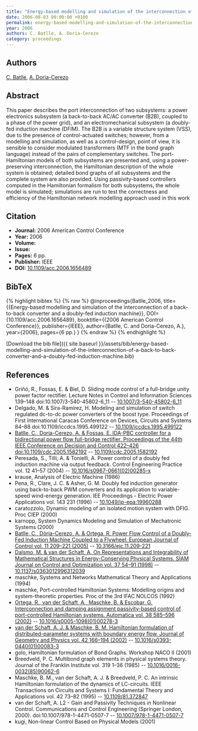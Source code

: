 ```yaml
---
title: "Energy-based modelling and simulation of the interconnection of a back-to-back converter and a doubly-fed induction machine"
date: 2006-08-03 00:00:00 +0100
permalink: energy-based-modelling-and-simulation-of-the-interconnection-of-a-back-to-back-converter-and-a-doubly-fed-induction-machine
year: 2006
authors: C. Batlle, A. Doria-Cerezo
category: proceedings
---
```

 
## Authors
[C. Batlle](authors/carles-batlle), [A. Doria-Cerezo](authors/arnau-doria-cerezo)
 
## Abstract
This paper describes the port interconnection of two subsystems: a power electronics subsystem (a back-to-back AC/AC converter (B2B), coupled to a phase of the power grid), and an electromechanical subsystem (a doubly-fed induction machine (DFIM). The B2B is a variable structure system (VSS), due to the presence of control-actuated switches; however, from a modelling and simulation, as well as a control-design, point of view, it is sensible to consider modulated transformers (MTF in the bond graph language) instead of the pairs of complementary switches. The port-Hamiltonian models of both subsystems are presented and, using a power-preserving interconnection, the Hamiltonian description of the whole system is obtained; detailed bond graphs of all subsystems and the complete system are also provided. Using passivity-based controllers computed in the Hamiltonian formalism for both subsystems, the whole model is simulated; simulations are run to test the correctness and efficiency of the Hamiltonian network modelling approach used in this work
 
## Citation
- **Journal:** 2006 American Control Conference
- **Year:** 2006
- **Volume:** 
- **Issue:** 
- **Pages:** 6 pp.
- **Publisher:** IEEE
- **DOI:** [10.1109/acc.2006.1656489](https://doi.org/10.1109/acc.2006.1656489)
 
## BibTeX
{% highlight bibtex %}
{% raw %}
@inproceedings{Batlle_2006,
  title={{Energy-based modelling and simulation of the interconnection of a back-to-back converter and a doubly-fed induction machine}},
  DOI={10.1109/acc.2006.1656489},
  booktitle={{2006 American Control Conference}},
  publisher={IEEE},
  author={Batlle, C. and Doria-Cerezo, A.},
  year={2006},
  pages={6 pp.}
}
{% endraw %}
{% endhighlight %}
 
[Download the bib file]({{ site.baseurl }}/assets/bib/energy-based-modelling-and-simulation-of-the-interconnection-of-a-back-to-back-converter-and-a-doubly-fed-induction-machine.bib)
 
## References
- Griñó, R., Fossas, E. & Biel, D. Sliding mode control of a full-bridge unity power factor rectifier. Lecture Notes in Control and Information Sciences 139–148 doi:10.1007/3-540-45802-6_11 -- [10.1007/3-540-45802-6_11](https://doi.org/10.1007/3-540-45802-6_11)
- Delgado, M. & Sira-Ramirez, H. Modeling and simulation of switch regulated dc-to-dc power converters of the boost type. Proceedings of First International Caracas Conference on Devices, Circuits and Systems 84–88 doi:10.1109/iccdcs.1995.499122 -- [10.1109/iccdcs.1995.499122](https://doi.org/10.1109/iccdcs.1995.499122)
- [Batlle, C., Doria-Cerezo, A. & Fossas, E. IDA-PBC controller for a bidirectional power flow full-bridge rectifier. Proceedings of the 44th IEEE Conference on Decision and Control 422–426 doi:10.1109/cdc.2005.1582192](ida-pbc-controller-for-a-bidirectional-power-flow-full-bridge-rectifier) -- [10.1109/cdc.2005.1582192](https://doi.org/10.1109/cdc.2005.1582192)
- Peresada, S., Tilli, A. & Tonielli, A. Power control of a doubly fed induction machine via output feedback. Control Engineering Practice vol. 12 41–57 (2004) -- [10.1016/s0967-0661(02)00285-x](https://doi.org/10.1016/s0967-0661(02)00285-x)
- krause, Analysis of Electric Machine (1986)
- Pena, R., Clare, J. C. & Asher, G. M. Doubly fed induction generator using back-to-back PWM converters and its application to variable-speed wind-energy generation. IEE Proceedings - Electric Power Applications vol. 143 231 (1996) -- [10.1049/ip-epa:19960288](https://doi.org/10.1049/ip-epa:19960288)
- caratozzolo, Dynamic modeling of an isolated motion system with DFIG. Proc CIEP (2000)
- karnopp, System Dynamics Modeling and Simulation of Mechatronic Systems (2000)
- [Batlle, C., Dòria-Cerezo, A. & Ortega, R. Power Flow Control of a Doubly-Fed Induction Machine Coupled to a Flywheel. European Journal of Control vol. 11 209–221 (2005)](power-flow-control-of-a-doubly-fed-induction-machine-coupled-to-a-flywheel) -- [10.3166/ejc.11.209-221](https://doi.org/10.3166/ejc.11.209-221)
- [Dalsmo, M. & van der Schaft, A. On Representations and Integrability of Mathematical Structures in Energy-Conserving Physical Systems. SIAM Journal on Control and Optimization vol. 37 54–91 (1998)](on-representations-and-integrability-of-mathematical-structures-in-energy-conserving-physical-systems) -- [10.1137/s0363012996312039](https://doi.org/10.1137/s0363012996312039)
- maschke, Systems and Networks Mathematical Theory and Applications (1994)
- maschke, Port-controlled Hamiltonian Systems: Modelling origins and system-theoretic properties. Proc of the 3rd IFAC NOLCOS (1992)
- [Ortega, R., van der Schaft, A., Maschke, B. & Escobar, G. Interconnection and damping assignment passivity-based control of port-controlled Hamiltonian systems. Automatica vol. 38 585–596 (2002)](interconnection-and-damping-assignment-passivity-based-control-of-port-controlled-hamiltonian-systems) -- [10.1016/s0005-1098(01)00278-3](https://doi.org/10.1016/s0005-1098(01)00278-3)
- [van der Schaft, A. J. & Maschke, B. M. Hamiltonian formulation of distributed-parameter systems with boundary energy flow. Journal of Geometry and Physics vol. 42 166–194 (2002)](hamiltonian-formulation-of-distributed-parameter-systems-with-boundary-energy-flow) -- [10.1016/s0393-0440(01)00083-3](https://doi.org/10.1016/s0393-0440(01)00083-3)
- golo, Hamiltonian formulation of Bond Graphs. Workshop NACO II (2001)
- Breedveld, P. C. Multibond graph elements in physical systems theory. Journal of the Franklin Institute vol. 319 1–36 (1985) -- [10.1016/0016-0032(85)90062-6](https://doi.org/10.1016/0016-0032(85)90062-6)
- Maschke, B. M., van der Schaft, A. J. & Breedveld, P. C. An intrinsic Hamiltonian formulation of the dynamics of LC-circuits. IEEE Transactions on Circuits and Systems I: Fundamental Theory and Applications vol. 42 73–82 (1995) -- [10.1109/81.372847](https://doi.org/10.1109/81.372847)
- van der Schaft, A. L2 - Gain and Passivity Techniques in Nonlinear Control. Communications and Control Engineering (Springer London, 2000). doi:10.1007/978-1-4471-0507-7 -- [10.1007/978-1-4471-0507-7](https://doi.org/10.1007/978-1-4471-0507-7)
- kugi, Non-linear Control Based on Physical Models (2001)

